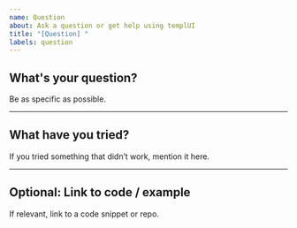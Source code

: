 ```yaml
---
name: Question
about: Ask a question or get help using templUI
title: "[Question] "
labels: question
---
```


## What's your question?

Be as specific as possible.

---

## What have you tried?

If you tried something that didn’t work, mention it here.

---

## Optional: Link to code / example

If relevant, link to a code snippet or repo.
